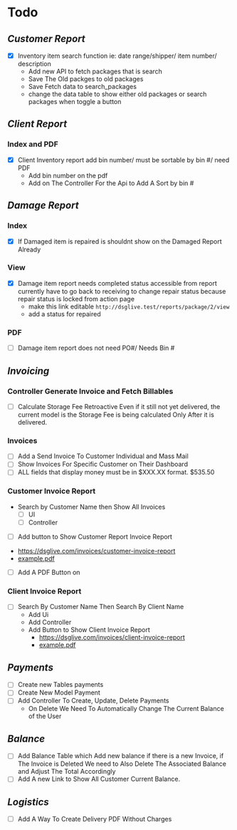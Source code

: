 # Todo
## ***Customer Report***
- [x] Inventory item search function ie: date range/shipper/ item number/ description
  - Add new API to fetch packages that is search
  - Save The Old packges to old packages
  - Save Fetch data to search_packages 
  - change the data table to show either old packages or search packages when toggle a button

## ***Client Report***
### Index and PDF
- [x] Client Inventory report add bin number/ must be sortable by bin #/ need PDF
  - Add bin number on the pdf
  - Add on The Controller For the Api to Add A Sort by bin #

## ***Damage Report***
### Index
- [x] If Damaged item is repaired is shouldnt show on the Damaged Report Already
### View
- [x] Damage item report needs completed status accessible from report currently have to go back to receiving to change repair status because repair status is locked from action page
  - make this link editable `http://dsglive.test/reports/package/2/view` 
  - add a status for repaired
### PDF
- [  ] Damage item report does not need PO#/ Needs Bin #


## ***Invoicing***

### Controller Generate Invoice and Fetch Billables
- [  ] Calculate Storage Fee Retroactive Even if it still not yet delivered, the current model is the Storage Fee is being calculated Only After it is delivered.

### Invoices
- [  ] Add a Send Invoice To Customer Individual and Mass Mail
- [  ] Show Invoices For Specific Customer on Their Dashboard
- [  ] ALL fields that display money must be in $XXX.XX format. $535.50 

### Customer Invoice Report
- Search by Customer Name then Show All Invoices
  - [  ] UI
  - [  ] Controller
- [  ]  Add button to Show Customer Report Invoice Report
  - https://dsglive.com/invoices/customer-invoice-report
  - [example.pdf](./z-resources/customer-invoice-report.pdf) 
- [  ] Add A PDF Button on 
### Client Invoice Report
- [  ] Search By Customer Name Then Search By Client Name
  - Add Ui
  - Add Controller
  - Add Button to Show Client Invoice Report
    - https://dsglive.com/invoices/client-invoice-report
    - [example.pdf](./z-resources/client-invoice-report.pdf) 

## ***Payments***
- [ ] Create new Tables payments
- [ ] Create New Model Payment
- [ ] Add Controller To Create, Update, Delete Payments
  - On Delete We Need To Automatically Change The Current Balance of the User

## ***Balance***
- [ ] Add Balance Table which Add new balance if there is a new Invoice, if The Invoice is Deleted We need to Also Delete The Associated Balance and Adjust The Total Accordingly
- [ ] Add A new Link to Show All Customer Current Balance.

## ***Logistics***
- [ ] Add A Way To Create Delivery PDF Without Charges


